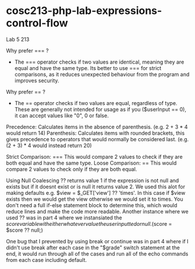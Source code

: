 # cosc213-php-lab-expressions-control-flow
Lab 5 213

Why prefer === ?
- The === operator checks if two values are identical, meaning they are equal and have the same type. Its better to use === for strict comparisons, as it reduces unexpected behaviour from the program and improves security.

Why prefer == ?
- The == operator checks if two values are equal, regardless of type. These are generally not intended for usage as if you ($userInput == 0), it can accept values like "0", 0 or false.

Precedence: Calculates items in the absence of parenthesis. (e.g. 2 + 3 * 4 would return 14)
Parenthesis: Calculates items with rounded brackets, this gives precedence to operators that would normally be considered last. (e.g. (2 + 3) * 4 would instead return 20)

Strict Comparison: === This would compare 2 values to check if they are both equal and have the same type.
Loose Comparison: == This would compare 2 values to check only if they are both equal.

Using Null Coalescing ?? returns value 1 if the expression is not null and exists but if it doesnt exist or is null it returns value 2.
We used this alot for making defaults e.g. $view = $_GET['view'] ?? 'times'. In this case if $view exists then we would get the view otherwise we would set it to times.
You don't need a full if-else statement block to determine this, which would reduce lines and make the code more readable.
Another instance where we used ?? was in part 4 where we instansiated the $score variable with either whatever value the user inputted or null. ($score = $score ?? null;)

One bug that I prevented by using break or continue was in part 4 where if I didn't use break after each case in the "$grade" switch statement at the end, it would run through all of the cases and run all of the echo commands from each case including default.

